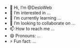 - 👋 Hi, I’m @DesloWeb
- 👀 I’m interested in ...
- 🌱 I’m currently learning ...
- 💞️ I’m looking to collaborate on ...
- 📫 How to reach me ...
- 😄 Pronouns: ...
- ⚡ Fun fact: ...

<!---
DesloWeb/DesloWeb is a ✨ special ✨ repository because its `README.md` (this file) appears on your GitHub profile.
You can click the Preview link to take a look at your changes.
--->
